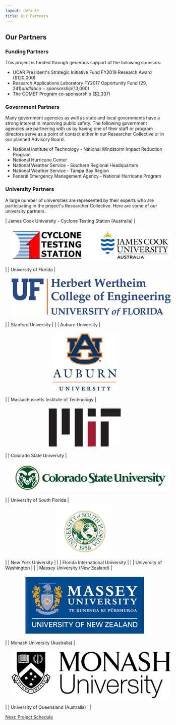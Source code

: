 ```yaml
---
layout: default
title: Our Partners
---
```


## Our Partners

### Funding Partners

This project is funded through generous support of the following sponsors:
- UCAR President's Strategic Initiative Fund FY2019 Research Award ($120,000)
- Research Applications Laboratory FY2017 Opportunity Fund ($29,241) and lab co-sponsorship ($13,000)
- The COMET Program co-sponsorship ($2,337)

### Government Partners

Many government agencies as well as state and local governments have a strong interest in improving public safety. The following government agencies are partnering with us by having one of their staff or program directors serve as a point of contact either in our Researcher Collective or in our planned Advisory Board. 

- National Institute of Technology - National Windstorm Impact Reduction Program 
- National Hurricane Center 
- National Weather Service - Southern Regional Headquarters
- National Weather Service - Tampa Bay Region
- Federal Emergency Management Agency - National Hurricane Program

### University Partners

A large number of universities are represented by their experts who are participating in the project's Researcher Collective. Here are some of our university partners.

| James Cook University - Cyclone Testing Station (Australia) | <img src="../../logos/jcu_cts_logo.jpg" alt="Logo of the James Cook University Cyclone Testing Station" style="display: block; margin: auto; max-height: 150px; padding: 20px;"> |
| University of Florida | <img src="../../logos/Herbert-Wertheim-COE_screen_capture_of_tiff_file_cropped.PNG" alt="Logo of the Herbert-Wertheim College of Engineering at the University of Florida" style="display: block; margin: auto; max-height: 120px; padding: 20px;"> | 
| Stanford University | |
| Auburn University | <img src="../../logos/AUwordmark.jpg" alt="Logo of Auburn University" style="display: block; margin: auto; max-height: 180px; padding: 20px;"> | 
| Massachussetts Institute of Technology | <img src="../../logos/MIT-logo-black-red.png" alt="Logo of the Massachussetts Institute of Technology" style="display: block; margin: auto; max-height: 120px; padding: 20px;"> |
| Colorado State University | <img src="../../logos/CSU Ram with CSU.png" alt="Logo of Colorado State University" style="display: block; margin: auto; max-height: 150px; padding: 20px;"> |
| University of South Florida | <img src="../../logos/USFlogo.png" alt="Logo of University of South Florida" style="display: block; margin: auto; max-height: 180px;"> |
| New York University | |
| Florida International University | |
| University of Washington | |
| Massey University (New Zealand) | <img src="../../logos/MasseyLogoUniN-blue.jpg" alt="Logo of Massey University" style="display: block; margin: auto; max-height: 180px; padding: 20px;"> |
| Monash University (Australia) | <img src="../../logos/Monash_logo.png" alt="Logo of Monash University" style="display: block; margin: auto; max-height: 150px; padding: 20px;"> |
| University of Queensland (Australia) | |

[Next: Project Schedule](schedule.html)

